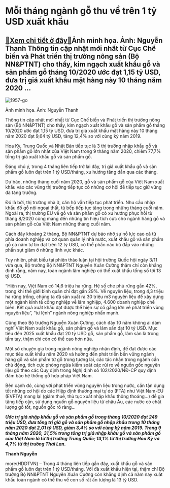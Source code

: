 Mỗi tháng ngành gỗ thu về trên 1 tỷ USD xuất khẩu
=================================================

[:gift:Xem chi tiết ở đây:gift:](https://hddtvn.com/moi-thang-nganh-go-thu-ve-tren-1-ty-usd-xuat-khau/)Ảnh minh họa. Ảnh: Nguyễn Thanh Thông tin cập nhật mới nhất từ Cục Chế biến và Phát triển thị trường nông sản (Bộ NN&PTNT) cho thấy, kim ngạch xuất khẩu gỗ và sản phẩm gỗ tháng 10/2020 ước đạt 1,15 tỷ USD, đưa trị giá xuất khẩu mặt hàng này 10 tháng năm 2020 …
--------------------------------------------------------------------------------------------------------------------------------------------------------------------------------------------------------------------------------------------------------------------





![1957-go](https://hddtvn.com/wp-content/uploads/2021/01/1957_go-2.jpg "Năm 2019, ngành lâm sản đặt mục tiêu xuất khẩu 11 tỷ USD. Ảnh: Nguyễn Thanh")


Ảnh minh họa. Ảnh: Nguyễn Thanh



Thông tin cập nhật mới nhất từ Cục Chế biến và Phát triển thị trường nông sản (Bộ NN&PTNT) cho thấy, kim ngạch xuất khẩu gỗ và sản phẩm gỗ tháng 10/2020 ước đạt 1,15 tỷ USD, đưa trị giá xuất khẩu mặt hàng này 10 tháng năm 2020 đạt 9,64 tỷ USD, tăng 12,4% so với cùng kỳ năm 2019.


Hoa Kỳ, Trung Quốc và Nhật Bản tiếp tục là 3 thị trường nhập khẩu gỗ và sản phẩm gỗ lớn nhất của Việt Nam trong 9 tháng năm 2020, chiếm 77,7% tổng trị giá xuất khẩu gỗ và sản phẩm gỗ.


Đáng chú ý, trong 4 tháng liên tiếp trở lại đây, trị giá xuất khẩu gỗ và sản phẩm gỗ luôn đạt trên 1 tỷ USD/tháng, xu hướng tăng dần qua các tháng.


Dự báo, những tháng cuối năm 2020, gỗ và sản phẩm gỗ của Việt Nam xuất khẩu vào các vùng thị trường tiếp tục có những cơ hội để tiếp tục giữ vững đà tăng trưởng.


Đó là bởi, thị trường nhà ở, căn hộ vẫn tiếp tục phát triển. Nhu cầu nhập khẩu đồ gỗ nội ngoại thất, tủ bếp tiếp tục tăng trong những tháng cuối năm. Ngoài ra, thị trường EU về gỗ và sản phẩm gỗ có xu hướng phục hồi từ tháng 8/2020 cũng mang đến những tín hiệu tích cực cho ngành hàng gỗ và sản phẩm gỗ của Việt Nam những tháng cuối năm.


Cách đây khoảng 2 tháng, Bộ NN&PTNT dự báo nhờ sự nỗ lực cao cả từ phía doanh nghiệp và cơ quan quản lý nhà nước, xuất khẩu gỗ và sản phẩm gỗ cả năm tự tin đạt trên 12 tỷ USD, có thể phần nào bù đắp vào những phần sụt giảm ở những lĩnh vực khác.


Tuy nhiên, phát biểu tại phiên thảo luận tại hội trường Quốc hội ngày 3/11 vừa qua, Bộ trưởng Bộ NN&PTNT Nguyễn Xuân Cường thậm chí còn khẳng định rằng, năm nay, toàn ngành lâm nghiệp có thể xuất khẩu tổng số tới 13 tỷ USD.


“Hiện nay, Việt Nam có 14,6 triệu ha rừng. Hệ số che phủ rừng gần 42%, trong khi thế giới bình quân chỉ đạt gần 29%. Về nguyên liệu, trong 4,3 triệu ha rừng trồng, chúng ta đã sản xuất ra 30 triệu m3 nguyên liệu để xây dựng một ngành kinh tế công nghiệp về lâm nghiệp, 4.600 doanh nghiệp chế biến. Kết quả xuất khẩu đạt được thể hiện sự cố gắng lớn về phát triển vùng nguyên liệu”, “tư lệnh” ngành nông nghiệp nhấn mạnh.


Cũng theo Bộ trưởng Nguyễn Xuân Cường, cách đây 10 năm không ai dám nghĩ Việt Nam xuất khẩu gỗ, sản phẩm gỗ và lâm sản đạt 10 tỷ USD. Mục tiêu đến 2025 xuất khẩu đạt 20 tỷ USD gỗ, sản phẩm gỗ, lâm sản là trong tầm tay, thậm chí còn có thể cao hơn nữa.


Một số chuyên gia trong ngành nông nghiệp nhận định, để đạt được các mục tiêu xuất khẩu năm 2020 và hướng đến phát triển bền vững ngành hàng gỗ và sản phẩm từ gỗ trong tương lai, các tác nhân trong ngành cần chủ động, tích cực phòng ngừa kiểm soát các rủi ro về nguồn gốc nguyên liệu gỗ theo các Quy định trong Nghị định số 102/2020/NĐ-CP quy định đảm bảo hệ thống gỗ hợp pháp Việt Nam.


Bên cạnh đó, cùng với phát triển vùng nguyên liệu trong nước, cần tận dụng tốt những cơ hội do các Hiệp định thương mại tự do (FTA) như Việt Nam-EU (EVFTA) mang lại (giảm thuế, thủ tục xuất nhập khẩu thông thoáng…) để gia tăng tiếp cận, sử dụng nguồn gỗ nguyên liệu từ châu Âu, các nước có chất lượng gỗ tốt, nguồn gốc rõ ràng…





***Ước trị giá nhập khẩu gỗ và sản phẩm gỗ trong tháng 10/2020 đạt 249 triệu USD, đưa tổng trị giá gỗ và sản phẩm gỗ nhập khẩu trong 10 tháng năm 2020 đạt 2,01 tỷ USD, giảm 3,4% so với cùng kỳ năm 2019. Trong 9 tháng năm 2020, 31,5% trong tổng trị giá nhập khẩu gỗ và sản phẩm gỗ của Việt Nam là từ thị trường Trung Quốc; 13,1% từ thị trường Hoa Kỳ và 4,7% từ thị trường Thái Lan.***




**Thanh Nguyễn**



more(HDDTVN) – Trong 4 tháng liên tiếp gần đây, xuất khẩu gỗ và sản phẩm gỗ luôn đạt trên 1 tỷ USD/tháng. Với đà xuất khẩu hiện tại, thậm chí Bộ trưởng Bộ NN&PTNT Nguyễn Xuân Cường còn khẳng định cả năm nay xuất khẩu toàn ngành có thể thu về con số rất ấn tượng là 13 tỷ USD.

